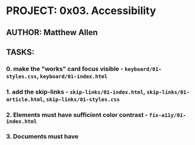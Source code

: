 # PROJECT: 0x03. Accessibility

## AUTHOR: Matthew Allen

## TASKS:

### 0. make the "works" card focus visible - `keyboard/01-styles.css`, `keyboard/01-index.html`

### 1. add the skip-links - `skip-links/01-index.html`, `skip-links/01-article.html`, `skip-links/01-styles.css`

### 2. Elements must have sufficient color contrast - `fix-a11y/01-index.html`

### 3. Documents must have <title> element to aid in navigation - `fix-a11y/02-index.html`

### 4. <html> element must have a lang attribute - `fix-a11y/03-index.html`

### 5. Images must have alternate text - `fix-a11y/04-index.html`

### 6. Form elements must have labels - `fix-a11y/05-index.html`

### 7. Links must have discernible text - `fix-a11y/06-index.html`

### 8. Zooming and scaling must not be disabled - `fix-a11y/07-index.html`

### 9. Heading levels should only increase by one and all page content must be contained by landmarks - `fix-a11y/08-index.html`

### 10. Document must have one main landmark - `fix-a11y/09-index.html`

### 11. More than 2 elements become list - `fix-a11y/10-index.html`
